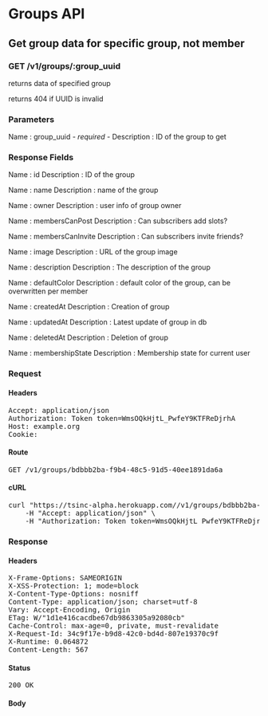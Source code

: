 # Groups API

## Get group data for specific group, not member

### GET /v1/groups/:group_uuid

returns data of specified group

returns 404 if UUID is invalid



### Parameters

Name : group_uuid *- required -*
Description : ID of the group to get


### Response Fields

Name : id
Description : ID of the group

Name : name
Description : name of the group

Name : owner
Description : user info of group owner

Name : membersCanPost
Description : Can subscribers add slots?

Name : membersCanInvite
Description : Can subscribers invite friends?

Name : image
Description : URL of the group image

Name : description
Description : The description of the group

Name : defaultColor
Description : default color of the group, can be overwritten per member

Name : createdAt
Description : Creation of group

Name : updatedAt
Description : Latest update of group in db

Name : deletedAt
Description : Deletion of group

Name : membershipState
Description : Membership state for current user

### Request

#### Headers

<pre>Accept: application/json
Authorization: Token token=WmsOQkHjtL_PwfeY9KTFReDjrhA
Host: example.org
Cookie: </pre>

#### Route

<pre>GET /v1/groups/bdbbb2ba-f9b4-48c5-91d5-40ee1891da6a</pre>

#### cURL

<pre class="request">curl &quot;https://tsinc-alpha.herokuapp.com//v1/groups/bdbbb2ba-f9b4-48c5-91d5-40ee1891da6a&quot; -X GET \
	-H &quot;Accept: application/json&quot; \
	-H &quot;Authorization: Token token=WmsOQkHjtL_PwfeY9KTFReDjrhA&quot;</pre>

### Response

#### Headers

<pre>X-Frame-Options: SAMEORIGIN
X-XSS-Protection: 1; mode=block
X-Content-Type-Options: nosniff
Content-Type: application/json; charset=utf-8
Vary: Accept-Encoding, Origin
ETag: W/&quot;1d1e416cacdbe67db9863305a92080cb&quot;
Cache-Control: max-age=0, private, must-revalidate
X-Request-Id: 34c9f17e-b9d8-42c0-bd4d-807e19370c9f
X-Runtime: 0.064872
Content-Length: 567</pre>

#### Status

<pre>200 OK</pre>

#### Body

```javascript

```
